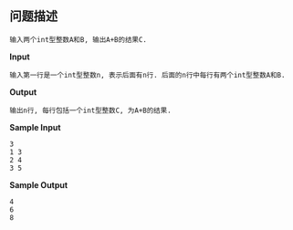 ## 问题描述

```
输入两个int型整数A和B, 输出A+B的结果C.
```



**Input**

```
输入第一行是一个int型整数n, 表示后面有n行. 后面的n行中每行有两个int型整数A和B.
```



**Output**

```
输出n行, 每行包括一个int型整数C, 为A+B的结果.
```



**Sample Input**

```
3
1 3
2 4
3 5
```

**Sample Output**

```
4
6
8
```